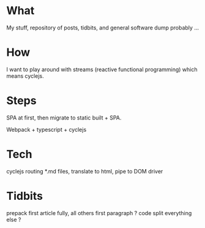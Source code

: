 # What

My stuff, repository of posts, tidbits, and general software dump probably ...

# How
I want to play around with streams (reactive functional programming) which means cyclejs.

# Steps
SPA at first, then migrate to static built + SPA.

Webpack + typescript + cyclejs

# Tech

cyclejs
routing
*.md files, translate to html, pipe to DOM driver

# Tidbits

prepack first article fully, all others first paragraph ?
code split everything else ?